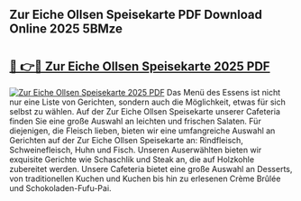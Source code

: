 ## Zur Eiche Ollsen Speisekarte PDF Download Online 2025 5BMze

# <h2><a href="http://gcacpx5.nevu.top/?p=Zur+Eiche+Ollsen+Speisekarte">🔗 👉🔴 Zur Eiche Ollsen Speisekarte 2025 PDF</a></h2>

[![Zur Eiche Ollsen Speisekarte 2025 PDF](https://i.imgur.com/dBaPXMq.png)](http://gcacpx5.nevu.top/?p=Zur+Eiche+Ollsen+Speisekarte)
Das Menü des Essens ist nicht nur eine Liste von Gerichten, sondern auch die Möglichkeit, etwas für sich selbst zu wählen. Auf der Zur Eiche Ollsen Speisekarte unserer Cafeteria finden Sie eine große Auswahl an leichten und frischen Salaten. Für diejenigen, die Fleisch lieben, bieten wir eine umfangreiche Auswahl an Gerichten auf der Zur Eiche Ollsen Speisekarte an: Rindfleisch, Schweinefleisch, Huhn und Fisch. Unseren Auserwählten bieten wir exquisite Gerichte wie Schaschlik und Steak an, die auf Holzkohle zubereitet werden. Unsere Cafeteria bietet eine große Auswahl an Desserts, von traditionellen Kuchen und Kuchen bis hin zu erlesenen Crème Brûlée und Schokoladen-Fufu-Pai.
